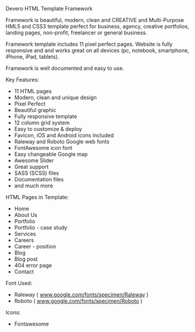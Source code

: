 Devero HTML Template Framework

Framework is beautiful, modern, clean and CREATIVE and Multi-Purpose HML5 and CSS3 template perfect for business, agency, creative portfolios, landing pages, non-profit, freelancer or general business.

Framework template includes 11 pixel perfect pages. Website is fully responsive and and works great on all devices (pc, notebook, smartphone, iPhone, iPad, tablets).

Framework is well documented and easy to use.

Key Features:
- 11 HTML pages
- Modern, clean and unique design
- Pixel Perfect
- Beautiful graphic
- Fully responsive template
- 12 column grid system
- Easy to customize & deploy
- Favicon, iOS and Android icons included
- Raleway and Roboto Google web fonts
- FontAwesome icon font
- Easy changeable Google map
- Awesome Slider
- Great support
- SASS (SCSS) files
- Documentation files
- and much more

HTML Pages in Template:
- Home
- About Us
- Portfolio
- Portfolio - case study
- Services
- Careers
- Career - position
- Blog
- Blog post
- 404 error page
- Contact

Font Used:
- Raleway ( www.google.com/fonts/specimen/Raleway )
- Roboto ( www.google.com/fonts/specimen/Roboto )

Icons:
- Fontawesome
